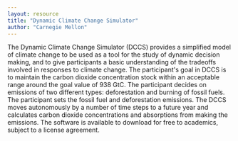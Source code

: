 ```yaml
---
layout: resource
title: "Dynamic Climate Change Simulator"
author: "Carnegie Mellon"
---
```


The Dynamic Climate Change Simulator (DCCS) provides a simplified model of climate change to be used as a tool for the study of dynamic decision making, and to give participants a basic understanding of the tradeoffs involved in responses to climate change. The participant's goal in DCCS is to maintain the carbon dioxide concentration stock within an acceptable range around the goal value of 938 GtC. The participant decides on emissions of two different types: deforestation and burning of fossil fuels. The participant sets the fossil fuel and deforestation emissions. The DCCS moves autonomously by a number of time steps to a future year and calculates carbon dioxide concentrations and absorptions from making the emissions. The software is available to download for free to academics, subject to a license agreement.
